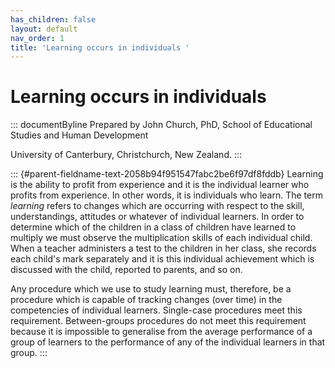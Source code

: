 ```yaml
---
has_children: false
layout: default
nav_order: 1
title: 'Learning occurs in individuals '
---
```

# Learning occurs in individuals 


::: documentByline
Prepared by John Church, PhD, School of Educational Studies and Human
Development

University of Canterbury, Christchurch, New Zealand.
:::

::: {#parent-fieldname-text-2058b94f951547fabc2be6f97df8fddb}
Learning is the ability to profit from experience and it is the
individual learner who profits from experience. In other words, it is
individuals who learn. The term *learning* refers to changes which are
occurring with respect to the skill, understandings, attitudes or
whatever of individual learners. In order to determine which of the
children in a class of children have learned to multiply we must observe
the multiplication skills of each individual child. When a teacher
administers a test to the children in her class, she records each
child\'s mark separately and it is this individual achievement which is
discussed with the child, reported to parents, and so on.

Any procedure which we use to study learning must, therefore, be a
procedure which is capable of tracking changes (over time) in the
competencies of individual learners. Single-case procedures meet this
requirement. Between-groups procedures do not meet this requirement
because it is impossible to generalise from the average performance of a
group of learners to the performance of any of the individual learners
in that group.
:::
